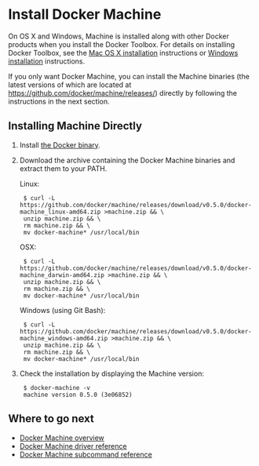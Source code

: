<!--[metadata]>
+++
title = "Docker Machine"
description = "How to install Docker Machine"
keywords = ["machine, orchestration, install, installation, docker, documentation"]
[menu.main]
parent="mn_install"
weight=3
+++
<![end-metadata]-->

# Install Docker Machine

On OS X and Windows, Machine is installed along with other Docker products when
you install the Docker Toolbox. For details on installing Docker Toolbox, see
the <a href="https://docs.docker.com/installation/mac/" target="_blank">Mac OS X
installation</a> instructions or <a
href="https://docs.docker.com/installation/windows" target="_blank">Windows
installation</a> instructions.

If you only want Docker Machine, you can install the Machine binaries (the
latest versions of which are located at
https://github.com/docker/machine/releases/) directly by following the
instructions in the next section.

## Installing Machine Directly

1. Install <a href="https://docs.docker.com/installation/"
target="_blank">the Docker binary</a>.

2. Download the archive containing the Docker Machine binaries and extract them
to your PATH.

    Linux:

        $ curl -L https://github.com/docker/machine/releases/download/v0.5.0/docker-machine_linux-amd64.zip >machine.zip && \
        unzip machine.zip && \
        rm machine.zip && \
        mv docker-machine* /usr/local/bin

    OSX:

        $ curl -L https://github.com/docker/machine/releases/download/v0.5.0/docker-machine_darwin-amd64.zip >machine.zip && \
        unzip machine.zip && \
        rm machine.zip && \
        mv docker-machine* /usr/local/bin

    Windows (using Git Bash):

        $ curl -L https://github.com/docker/machine/releases/download/v0.5.0/docker-machine_windows-amd64.zip >machine.zip && \
        unzip machine.zip && \
        rm machine.zip && \
        mv docker-machine* /usr/local/bin

3. Check the installation by displaying the Machine version:

        $ docker-machine -v
        machine version 0.5.0 (3e06852)

## Where to go next

* [Docker Machine overview](/)
* [Docker Machine driver reference](drivers/index.md)
* [Docker Machine subcommand reference](reference/index.md)

